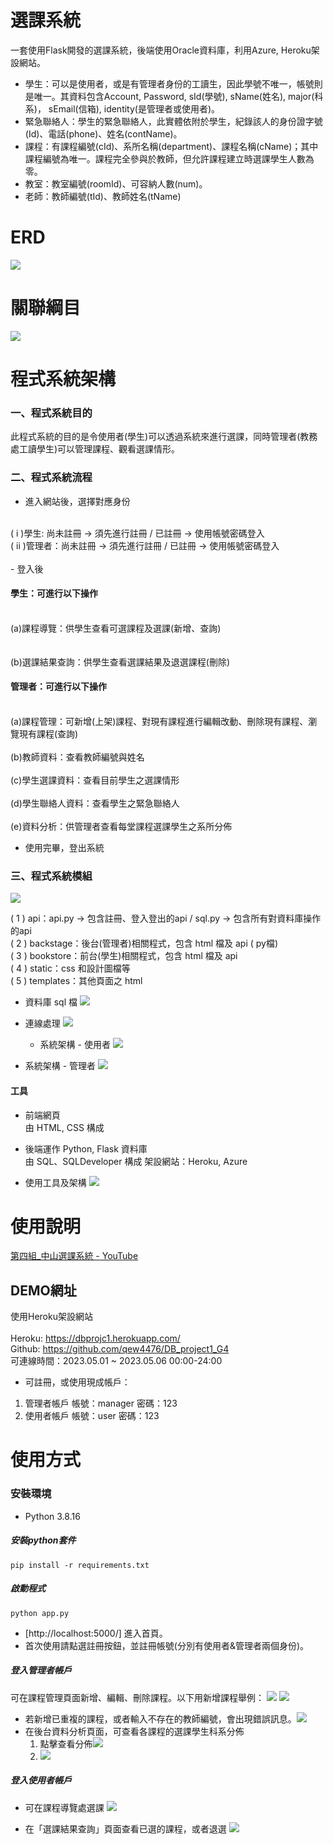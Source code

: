 # 選課系統

一套使用Flask開發的選課系統，後端使用Oracle資料庫，利用Azure, Heroku架設網站。

* 學生：可以是使用者，或是有管理者身份的工讀生，因此學號不唯一，帳號則是唯一。其資料包含Account, Password, sId(學號), sName(姓名), major(科系)， sEmail(信箱), identity(是管理者或使用者)。
* 緊急聯絡人：學生的緊急聯絡人，此實體依附於學生，紀錄該人的身份證字號(Id)、電話(phone)、姓名(contName)。
* 課程：有課程編號(cId)、系所名稱(department)、課程名稱(cName)；其中課程編號為唯一。課程完全參與於教師，但允許課程建立時選課學生人數為零。
* 教室：教室編號(roomId)、可容納人數(num)。
* 老師：教師編號(tId)、教師姓名(tName)

# ERD
![](https://i.imgur.com/9dgkd9n.png)


# 關聯綱目
![](https://i.imgur.com/5y8CgdO.png)


# 程式系統架構

### 一、程式系統目的

此程式系統的目的是令使用者(學生)可以透過系統來進行選課，同時管理者(教務處工讀學生)可以管理課程、觀看選課情形。

### 二、程式系統流程

-   進入網站後，選擇對應身份
</br>
  ( i )學生: 尚未註冊 → 須先進行註冊 / 已註冊 → 使用帳號密碼登入
</br>
  ( ii )管理者：尚未註冊 → 須先進行註冊 / 已註冊 → 使用帳號密碼登入
</br></br>
-   登入後
</br>

#### 學生：可進行以下操作


 <br>   (a)課程導覽：供學生查看可選課程及選課(新增、查詢)
       </br>     
<br>(b)選課結果查詢：供學生查看選課結果及退選課程(刪除)
</br>

#### 管理者：可進行以下操作


<br>(a)課程管理：可新增(上架)課程、對現有課程進行編輯改動、刪除現有課程、瀏覽現有課程(查詢)
</br>
    <br>(b)教師資料：查看教師編號與姓名
</br>
    <br>(c)學生選課資料：查看目前學生之選課情形
</br>
    <br>(d)學生聯絡人資料：查看學生之緊急聯絡人
</br>
    <br>(e)資料分析：供管理者查看每堂課程選課學生之系所分佈
</br>
-   使用完畢，登出系統

### 三、程式系統模組

![](https://i.imgur.com/MZ3j4Dw.png)
</br>

( 1 ) api：api.py → 包含註冊、登入登出的api / sql.py → 包含所有對資料庫操作的api
</br>
( 2 ) backstage：後台(管理者)相關程式，包含 html 檔及 api ( py檔)
</br>
( 3 ) bookstore：前台(學生)相關程式，包含 html 檔及 api
</br>
( 4 ) static：css 和設計圖檔等
</br>
( 5 ) templates：其他頁面之 html


-   資料庫 sql 檔
  ![](https://i.imgur.com/eXOjHGz.png)
* 連線處理
  ![](https://i.imgur.com/ZxwtBBH.png)

  -   系統架構 - 使用者
    ![](https://i.imgur.com/1Dsbc1o.png)
* 系統架構 - 管理者
  ![](https://i.imgur.com/iAqJQke.png)
#### 工具

-   前端網頁  
  由 HTML, CSS 構成

-   後端運作
  Python, Flask
  資料庫  
	由 SQL、SQLDeveloper 構成
架設網站：Heroku, Azure

-   使用工具及架構
    ![](https://i.imgur.com/F5WMiSW.png)

# 使用說明
[第四組_中山選課系統 - YouTube](https://www.youtube.com/watch?v=KGXBogrHBIM)
## DEMO網址
使用Heroku架設網站</br>
</br>Heroku: https://dbprojc1.herokuapp.com/
</br>Github: https://github.com/qew4476/DB_project1_G4
</br>可連線時間：2023.05.01 ~ 2023.05.06 00:00-24:00

- 可註冊，或使用現成帳戶：
1. 管理者帳戶
   帳號：manager
   密碼：123
2. 使用者帳戶
   帳號：user
   密碼：123


# 使用方式
### 安裝環境
* Python 3.8.16

##### 安裝python套件
```
pip install -r requirements.txt
```
##### 啟動程式
```python=
python app.py
```

- [http://localhost:5000/] 進入首頁。
- 首次使用請點選註冊按鈕，並註冊帳號(分別有使用者&管理者兩個身份)。


##### 登入管理者帳戶
可在課程管理頁面新增、編輯、刪除課程。以下用新增課程舉例：
![](https://i.imgur.com/2tg141W.png)
![](https://i.imgur.com/UvVU4k6.png)

* 若新增已重複的課程，或者輸入不存在的教師編號，會出現錯誤訊息。![](https://i.imgur.com/dtcOXVr.png)
* 在後台資料分析頁面，可查看各課程的選課學生科系分佈
  1. 點擊查看分佈![](https://i.imgur.com/pJ2DG4f.png)
  2. ![](https://i.imgur.com/6kVABin.png)

##### 登入使用者帳戶
* 可在課程導覽處選課
  ![](https://i.imgur.com/hY9Ee9K.png)


* 在「選課結果查詢」頁面查看已選的課程，或者退選
  ![](https://i.imgur.com/2niBEKz.png)

